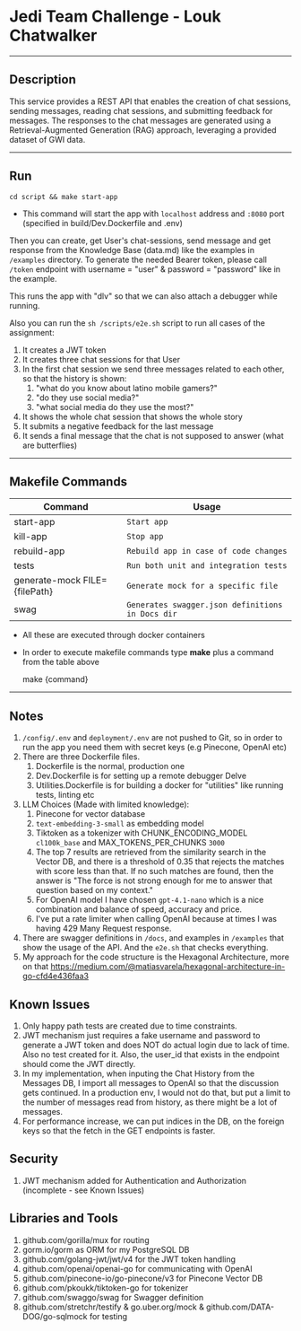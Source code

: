 # Jedi Team Challenge - Louk Chatwalker

---

## Description

This service provides a REST API that enables the creation of chat sessions, sending messages, reading chat sessions, 
and submitting feedback for messages. The responses to the chat messages are generated using a Retrieval-Augmented 
Generation (RAG) approach, leveraging a provided dataset of GWI data.

---

## Run

`cd script && make start-app`

* This command will start the app with `localhost` address and `:8080` port (specified in build/Dev.Dockerfile and .env)

Then you can create, get User's chat-sessions, send message and get response from the Knowledge Base (data.md)
like the examples in `/examples` directory. To generate the needed Bearer token, please call `/token` endpoint with
username = "user" & password = "password" like in the example.

This runs the app with "dlv" so that we can also attach a debugger while running.

Also you can run the `sh /scripts/e2e.sh` script to run all cases of the assignment:

1. It creates a JWT token
2. It creates three chat sessions for that User
3. In the first chat session we send three messages related to each other, so that the history
   is shown:
    1. "what do you know about latino mobile gamers?"
    2. "do they use social media?"
    3. "what social media do they use the most?"
4. It shows the whole chat session that shows the whole story
5. It submits a negative feedback for the last message
6. It sends a final message that the chat is not supposed to answer (what are butterflies)

---

## Makefile Commands

| Command                       | Usage                                            |
|-------------------------------|--------------------------------------------------|
| start-app                     | `Start app`                                      |
| kill-app                      | `Stop app`                                       |
| rebuild-app                   | `Rebuild app in case of code changes`            |
| tests                         | `Run both unit and integration tests`            |
| generate-mock FILE={filePath} | `Generate mock for a specific file`              |
| swag                          | `Generates swagger.json definitions in Docs dir` |

* All these are executed through docker containers
* In order to execute makefile commands type **make** plus a command from the table above

  make {command}

---

## Notes

1. `/config/.env` and `deployment/.env` are not pushed to Git, so in order to run the app you need them with secret keys (e.g Pinecone, OpenAI etc)
2. There are three Dockerfile files.
    1. Dockerfile is the normal, production one
    2. Dev.Dockerfile is for setting up a remote debugger Delve
    3. Utilities.Dockerfile is for building a docker for "utilities" like running tests, linting etc
4. LLM Choices (Made with limited knowledge):
    1. Pinecone for vector database
    2. `text-embedding-3-small` as embedding model
    3. Tiktoken as a tokenizer with CHUNK_ENCODING_MODEL `cl100k_base` and MAX_TOKENS_PER_CHUNKS `3000`
    4. The top 7 results are retrieved from the similarity search in the Vector DB, and there is a threshold of 0.35
       that rejects the matches with score less than that. If no such matches are found, then the answer is "The force
       is not strong enough for me to answer that question based on my context."
    5. For OpenAI model I have chosen `gpt-4.1-nano` which is a nice combination and balance of speed, accuracy and price.
    6. I've put a rate limiter when calling OpenAI because at times I was having 429 Many Request response. 
5. There are swagger definitions in `/docs`, and examples in `/examples` that show the usage of the API. And the `e2e.sh` that
   checks everything.
6. My approach for the code structure is the Hexagonal Architecture, more on that https://medium.com/@matiasvarela/hexagonal-architecture-in-go-cfd4e436faa3

## Known Issues

1. Only happy path tests are created due to time constraints.
2. JWT mechanism just requires a fake username and password to generate a JWT token and does NOT do
   actual login due to lack of time. Also no test created for it. Also, the user_id that exists in the endpoint should
   come the JWT directly.
3. In my implementation, when inputing the Chat History from the Messages DB, I import all messages to OpenAI so that
   the discussion gets continued. In a production env, I would not do that, but put a limit to the number of messages read
   from history, as there might be a lot of messages.
4. For performance increase, we can put indices in the DB, on the foreign keys so that the fetch in the GET
   endpoints is faster.

## Security

1. JWT mechanism added for Authentication and Authorization (incomplete - see Known Issues)

## Libraries and Tools

1. github.com/gorilla/mux for routing
2. gorm.io/gorm as ORM for my PostgreSQL DB
3. github.com/golang-jwt/jwt/v4 for the JWT token handling
4. github.com/openai/openai-go for communicating with OpenAI
5. github.com/pinecone-io/go-pinecone/v3 for Pinecone Vector DB
6. github.com/pkoukk/tiktoken-go for tokenizer
7. github.com/swaggo/swag for Swagger definition
8. github.com/stretchr/testify & go.uber.org/mock & github.com/DATA-DOG/go-sqlmock for testing